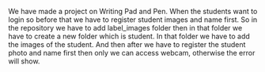 We have made a project on Writing Pad and Pen.
When the students want to login so before that we have to register student images and name first.
So in the repository we have to add label_images folder then in that folder we have to create a new folder which is student.
In that folder we have to add the images of the student.
And then after we have to register the student photo and name first then only we can access webcam, otherwise the error will show.
